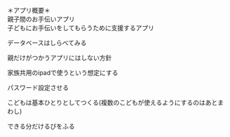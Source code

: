 ＊アプリ概要＊  
親子間のお手伝いアプリ  
子どもにお手伝いをしてもらうために支援するアプリ





データベースはしらべてみる

親だけがつかうアプリにはしない方針

家族共用のipadで使うという想定にする

パスワード設定させる

こどもは基本ひとりとしてつくる(複数のこどもが使えるようにするのはあとまわし)

できる分だけるびをふる
